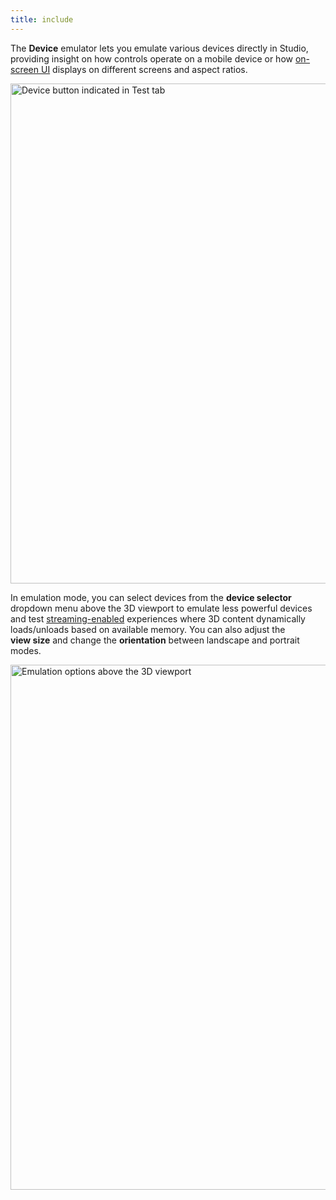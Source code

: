 ```yaml
---
title: include
---
```


The **Device** emulator lets you emulate various devices directly in Studio, providing insight on how controls operate on a mobile device or how [on-screen UI](../../ui/on-screen-containers.md) displays on different screens and aspect ratios.

<img src="../assets/studio/general/Test-Tab-Emulation-Device.png" width="800" alt="Device button indicated in Test tab" />

In emulation mode, you can select devices from the **device selector** dropdown menu above the 3D viewport to emulate less powerful devices and test [streaming-enabled](../../workspace/streaming.md) experiences where 3D content dynamically loads/unloads based on available memory. You can also adjust the **view&nbsp;size** and change the **orientation** between landscape and portrait modes.

<img src="../assets/studio/general/Editor-Window-Emulation-Options.png" width="840" alt="Emulation options above the 3D viewport" />
